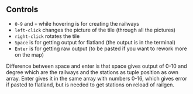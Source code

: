 ## Controls

- `0-9` and `+` while hovering is for creating the railways
- `left-click` changes the picture of the tile (through all the pictures)
- `right-click` rotates the tile
- `Space` is for getting output for flatland (the output is in the terminal)
- `Enter` is for getting raw output (to be pasted if you want to rework more on the map)

Difference between space and enter is that space gives output of 0-10 and degree which are the railways and the stations as tuple position as own array.
Enter gives it in the same array with numbers 0-16, which gives error if pasted to flatland, but is needed to get stations on reload of railgen.